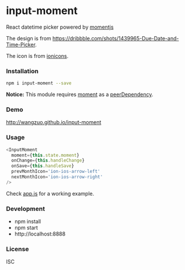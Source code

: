 # input-moment
React datetime picker powered by [momentjs](http://momentjs.com)

The design is from https://dribbble.com/shots/1439965-Due-Date-and-Time-Picker.

The icon is from [ionicons](http://ionicons.com/).

### Installation
``` sh
npm i input-moment --save
```

**Notice:** This module requires [moment](https://www.npmjs.com/package/moment) as a [peerDependency](https://docs.npmjs.com/files/package.json#peerdependencies).

### Demo
http://wangzuo.github.io/input-moment

### Usage
``` javascript
<InputMoment
  moment={this.state.moment}
  onChange={this.handleChange}
  onSave={this.handleSave}
  prevMonthIcon='ion-ios-arrow-left'
  nextMonthIcon='ion-ios-arrow-right'
/>
```
Check [app.js](https://github.com/wangzuo/input-moment/blob/master/example/app.js) for a working example.

### Development
- npm install
- npm start
- http://localhost:8888

### License
ISC
